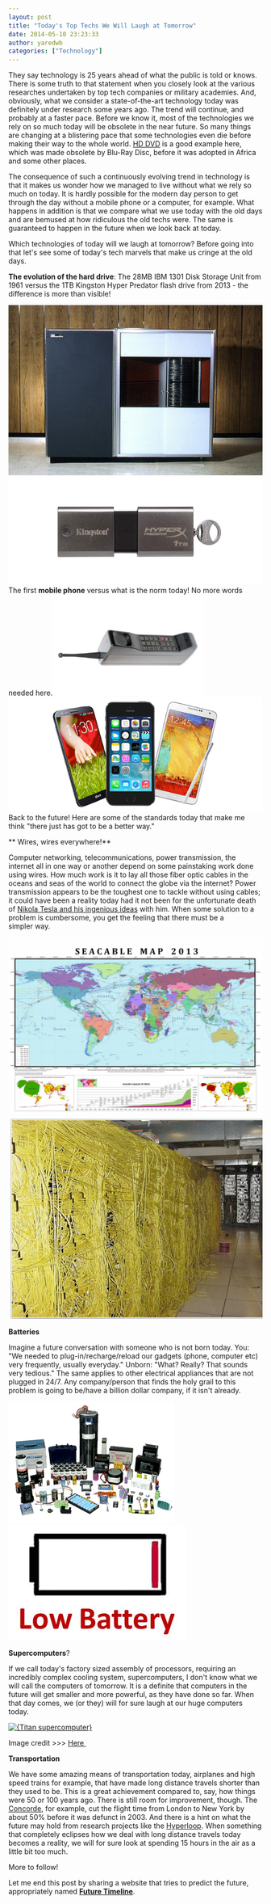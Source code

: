 ```yaml
---
layout: post
title: "Today's Top Techs We Will Laugh at Tomorrow"
date: 2014-05-10 23:23:33
author: yaredwb
categories: ["Technology"]
---
```


They say technology is 25 years ahead of what the public is told or knows. There is some truth to that statement when you closely look at the various researches undertaken by top tech companies or military academies. And, obviously, what we consider a state-of-the-art technology today was definitely under research some years ago. The trend will continue, and probably at a faster pace. Before we know it, most of the technologies we rely on so much today will be obsolete in the near future. So many things are changing at a blistering pace that some technologies even die before making their way to the whole world. [HD DVD](http://en.wikipedia.org/wiki/HD_DVD) is a good example here, which was made obsolete by Blu-Ray Disc, before it was adopted in Africa and some other places.

The consequence of such a continuously evolving trend in technology is that it makes us wonder how we managed to live without what we rely so much on today. It is hardly possible for the modern day person to get through the day without a mobile phone or a computer, for example. What happens in addition is that we compare what we use today with the old days and are bemused at how ridiculous the old techs were. The same is guaranteed to happen in the future when we look back at today.

Which technologies of today will we laugh at tomorrow? Before going into that let's see some of today's tech marvels that make us cringe at the old days.

**The evolution of the hard drive**: The 28MB IBM 1301 Disk Storage Unit from 1961 versus the 1TB Kingston Hyper Predator flash drive from 2013 - the difference is more than visible!

[![{ibm-1301-100053051-gallery}](/media/2014/05/ibm-1301-100053051-gallery.jpg?w=300)](/media/2014/05/ibm-1301-100053051-gallery.jpg)[![{21-kingston-1tb}](/media/2014/05/21-kingston-1tb.jpg?w=300)](/media/2014/05/21-kingston-1tb.jpg)
The first **mobile phone** versus what is the norm today! No more words needed here.[![{who-invented-the-cell-phone-1}](/media/2014/05/who-invented-the-cell-phone-11.jpg)](/media/2014/05/who-invented-the-cell-phone-11.jpg)[![{smartphones}](/media/2014/05/smartphones.png?w=300)](/media/2014/05/smartphones.png)Back to the future! Here are some of the standards today that make me think "there just has got to be a better way."

** Wires, wires everywhere!**

Computer networking, telecommunications, power transmission, the internet all in one way or another depend on some painstaking work done using wires. How much work is it to lay all those fiber optic cables in the oceans and seas of the world to connect the globe via the internet? Power transmission appears to be the toughest one to tackle without using cables; it could have been a reality today had it not been for the unfortunate death of [Nikola Tesla and his ingenious ideas](http://www.teslasociety.com/tesla_tower.htm) with him. When some solution to a problem is cumbersome, you get the feeling that there must be a simpler way.

[![{submarine_cable}](/media/2014/05/submarine_cable.jpg?w=300)](/media/2014/05/submarine_cable.jpg) [![{cables}](/media/2014/05/cables.jpg?w=300)](/media/2014/05/cables.jpg)

**Batteries**

Imagine a future conversation with someone who is not born today. You: "We needed to plug-in/recharge/reload our gadgets (phone, computer etc) very frequently, usually everyday." Unborn: "What? Really? That sounds very tedious." The same applies to other electrical appliances that are not plugged in 24/7. Any company/person that finds the holy grail to this problem is going to be/have a billion dollar company, if it isn't already.

[![{about-house-of-batteries2}](/media/2014/05/about-house-of-batteries2.jpg?w=300)](/media/2014/05/about-house-of-batteries2.jpg) [![{low_battery}](/media/2014/05/low_battery.jpg?w=300)](/media/2014/05/low_battery.jpg)

**Supercomputers**?

If we call today's factory sized assembly of processors, requiring an incredibly complex cooling system, supercomputers, I don't know what we will call the computers of tomorrow. It is a definite that computers in the future will get smaller and more powerful, as they have done so far. When that day comes, we (or they) will for sure laugh at our huge computers today.

[![{Titan supercomputer}](/media/2015/01/titan-supercomputer.jpg?w=604)](/media/2015/01/titan-supercomputer.jpg)

Image credit &gt;&gt;&gt; [Here ](http://www.anandtech.com/show/6421/inside-the-titan-supercomputer-299k-amd-x86-cores-and-186k-nvidia-gpu-cores)

**Transportation**

We have some amazing means of transportation today, airplanes and high speed trains for example, that have made long distance travels shorter than they used to be. This is a great achievement compared to, say, how things were 50 or 100 years ago. There is still room for improvement, though. The [Concorde](https://en.wikipedia.org/wiki/Concorde), for example, cut the flight time from London to New York by about 50% before it was defunct in 2003. And there is a hint on what the future may hold from research projects like the [Hyperloop](https://en.wikipedia.org/wiki/Hyperloop). When something that completely eclipses how we deal with long distance travels today becomes a reality, we will for sure look at spending 15 hours in the air as a little bit too much.

More to follow!

Let me end this post by sharing a website that tries to predict the future, appropriately named [**Future Timeline**](http://www.futuretimeline.net/index.htm).
